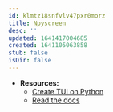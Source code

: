 ```yaml
---
id: klmtz18snfvlv47pxr0morz
title: Npyscreen
desc: ''
updated: 1641417004685
created: 1641105063858
stub: false
isDir: false
---
```



- **Resources:**
  - [Create TUI on Python](https://medium.com/@ValTron/create-tui-on-python-71377849879d)
  - [Read the docs](https://npyscreen.readthedocs.io/introduction.html)
